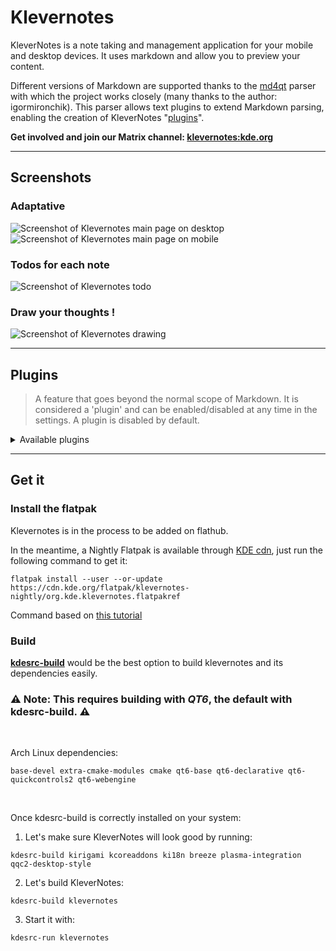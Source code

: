 <!--
    SPDX-License-Identifier: GPL-2.0-or-later
    SPDX-FileCopyrightText: 2022 Louis Schul <schul9louis@gmail.com>
-->

# Klevernotes 

KleverNotes is a note taking and management application for your mobile and desktop devices. It uses markdown and allow you to preview your content. 

Different versions of Markdown are supported thanks to the [md4qt](https://github.com/igormironchik/md4qt) parser with which the project works closely (many thanks to the author: igormironchik).
This parser allows text plugins to extend Markdown parsing, enabling the creation of KleverNotes "[plugins](https://invent.kde.org/office/klevernotes#plugins)". 

**Get involved and join our Matrix channel: [klevernotes:kde.org](https://matrix.to/#/#klevernotes:kde.org)**

___

## Screenshots

### Adaptative
![Screenshot of Klevernotes main page on desktop](https://cdn.kde.org/screenshots/klevernotes/main_note_desktop.png)
![Screenshot of Klevernotes main page on mobile](https://cdn.kde.org/screenshots/klevernotes/main_note_mobile.png)
### Todos for each note
![Screenshot of Klevernotes todo](https://cdn.kde.org/screenshots/klevernotes//todo_desktop.png)
### Draw your thoughts ! 
![Screenshot of  Klevernotes drawing](https://cdn.kde.org/screenshots/klevernotes//painting.png)

___

## Plugins
> A feature that goes beyond the normal scope of Markdown. 
> It is considered a 'plugin' and can be enabled/disabled at any time in the settings.
> A plugin is disabled by default.

<details><summary>Available plugins</summary>

### Note linking
Link your notes together. You can even link them to a specific header !

Use the following syntax to do so : 

`[[ Category/Group/Note:# header | displayed name ]]`

### Syntax highlighting
Highlight your blocks of code !

Use the following syntax to do so : 
```
    ```<lang>
        code goes here
    ```
```
Replace `<lang>` with the desired language :smile:

#### Supported highlighter:
- [KSyntaxHighlighter](https://invent.kde.org/frameworks/syntax-highlighting) 
- [Chroma](https://github.com/alecthomas/chroma)
- [Pygments](https://pygments.org/)

### Quick emoji
Quickly add emojis to your text !

Use the following syntax to do so :

`:emoji_name:`

You can also choose your preferred tone for the emoji. If a colored variant of the emoji is available, your preferred tone will be used by default.

### PlantUML
Create diagram with PlantUML.

Use the following syntax to do so :
```
    ```puml
    <PlantUML syntax>
    ```
```
or
```
    ```plantuml
    <PlantUML syntax>
    ```
```

[More info about PlantUML](https://plantuml.com/)

</details>

___

## Get it

### Install the flatpak
Klevernotes is in the process to be added on flathub.

In the meantime, a Nightly Flatpak is available through [KDE cdn](https://cdn.kde.org/flatpak/klevernotes-nightly/), just run the following command to get it:
```
flatpak install --user --or-update https://cdn.kde.org/flatpak/klevernotes-nightly/org.kde.klevernotes.flatpakref
```

Command based on [this tutorial](https://userbase.kde.org/Tutorials/Flatpak#Nightly_KDE_apps)
 

### Build

**[kdesrc-build](https://invent.kde.org/sdk/kdesrc-build)** would be the best option to build klevernotes and its dependencies easily.


### ⚠️  Note: This requires building with _QT6_, the default with kdesrc-build. ⚠️

<br>

Arch Linux dependencies:
```
base-devel extra-cmake-modules cmake qt6-base qt6-declarative qt6-quickcontrols2 qt6-webengine
```

<br>

Once kdesrc-build is correctly installed on your system:

1. Let's make sure KleverNotes will look good by running:
```
kdesrc-build kirigami kcoreaddons ki18n breeze plasma-integration qqc2-desktop-style
```

2. Let's build KleverNotes:
```
kdesrc-build klevernotes
```

3. Start it with:
```
kdesrc-run klevernotes
```
